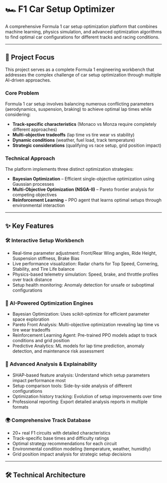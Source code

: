 # 🏎️ F1 Car Setup Optimizer

A comprehensive Formula 1 car setup optimization platform that combines machine learning, physics simulation, and advanced optimization algorithms to find optimal car configurations for different tracks and racing conditions.

---

## 🎯 Project Focus
This project serves as a complete Formula 1 engineering workbench that addresses the complex challenge of car setup optimization through multiple AI-driven approaches.

### Core Problem
Formula 1 car setup involves balancing numerous conflicting parameters (aerodynamics, suspension, braking) to achieve optimal lap times while considering:
- **Track-specific characteristics** (Monaco vs Monza require completely different approaches)
- **Multi-objective tradeoffs** (lap time vs tire wear vs stability)
- **Dynamic conditions** (weather, fuel load, track temperature)
- **Strategic considerations** (qualifying vs race setup, grid position impact)

### Technical Approach
The platform implements three distinct optimization strategies:
- **Bayesian Optimization** – Efficient single-objective optimization using Gaussian processes
- **Multi-Objective Optimization (NSGA-II)** – Pareto frontier analysis for competing objectives
- **Reinforcement Learning** – PPO agent that learns optimal setups through environmental interaction

---

## ✨ Key Features

### 🛠️ Interactive Setup Workbench
- Real-time parameter adjustment: Front/Rear Wing angles, Ride Height, Suspension stiffness, Brake Bias
- Live performance visualization: Radar charts for Top Speed, Cornering, Stability, and Tire Life balance
- Physics-based telemetry simulation: Speed, brake, and throttle profiles over track distance
- Setup health monitoring: Anomaly detection for unsafe or suboptimal configurations

### 🤖 AI-Powered Optimization Engines
- Bayesian Optimization: Uses scikit-optimize for efficient parameter space exploration
- Pareto Front Analysis: Multi-objective optimization revealing lap time vs tire wear tradeoffs
- Reinforcement Learning Agent: Pre-trained PPO models adapt to track conditions and grid position
- Predictive Analytics: ML models for lap time prediction, anomaly detection, and maintenance risk assessment

### 🧠 Advanced Analysis & Explainability
- SHAP-based feature analysis: Understand which setup parameters impact performance most
- Setup comparison tools: Side-by-side analysis of different configurations
- Optimization history tracking: Evolution of setup improvements over time
- Professional reporting: Export detailed analysis reports in multiple formats

### 🌍 Comprehensive Track Database
- 20+ real F1 circuits with detailed characteristics
- Track-specific base times and difficulty ratings
- Optimal strategy recommendations for each circuit
- Environmental condition modeling (temperature, weather, humidity)
- Grid position impact analysis for strategic setup decisions

---

## 🛠️ Technical Architecture
